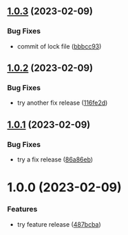 ## [1.0.3](https://github.com/ludovicm67/php-playground-semantic-release/compare/v1.0.2...v1.0.3) (2023-02-09)


### Bug Fixes

* commit of lock file ([bbbcc93](https://github.com/ludovicm67/php-playground-semantic-release/commit/bbbcc93c5008498dbab76cd4a31cf658b702a3ca))

## [1.0.2](https://github.com/ludovicm67/php-playground-semantic-release/compare/v1.0.1...v1.0.2) (2023-02-09)


### Bug Fixes

* try another fix release ([116fe2d](https://github.com/ludovicm67/php-playground-semantic-release/commit/116fe2d8247d4e5ae49191cb225470da8e35ec28))

## [1.0.1](https://github.com/ludovicm67/php-playground-semantic-release/compare/v1.0.0...v1.0.1) (2023-02-09)


### Bug Fixes

* try a fix release ([86a86eb](https://github.com/ludovicm67/php-playground-semantic-release/commit/86a86eb40b67986a45f29d4e7d1004f88f5631df))

# 1.0.0 (2023-02-09)


### Features

* try feature release ([487bcba](https://github.com/ludovicm67/php-playground-semantic-release/commit/487bcba20ac0aba60cbdb76bc7c275db6fb844fc))
